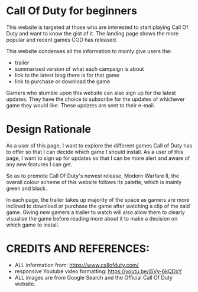 # Call Of Duty for beginners
This website is targeted at those who are interested to start playing Call Of Duty and want to know the gist of it. The landing page shows the more popular and recent games COD has released.

 This website condenses all the information to mainly give users the:
 - trailer
 - summarised version of what each campaign is about
 - link to the latest blog there is for that game
 - link to purchase or download the game

Gamers who stumble upon this website can also sign up for the latest updates. They have the choice to subscribe for the updates of whichever game they would like. These updates are sent to their e-mail.

# Design Rationale
As a user of this page, I want to explore the different games Call of Duty has to offer so that I can decide which game I should install. 
As a user of this page, I want to sign up for updates so that I can be more alert and aware of any new features I can get. 

So as to promote Call Of Duty's newest release, Modern Warfare II, the overall colour scheme of this website follows its palette, which is mainly green and black.

In each page, the trailer takes up majority of the space as gamers are more inclined to download or purchase the game after watching a clip of the said game. Giving new gamers a trailer to watch will also allow them to clearly visualise the game before reading more about it to make a decision on which game to install. 

# CREDITS AND REFERENCES:
- ALL information from: https://www.callofduty.com/
- responsive Youtube video formatting: https://youtu.be/jSVy-6kQDxY
- ALL images are from Google Search and the Official Call Of Duty website. 